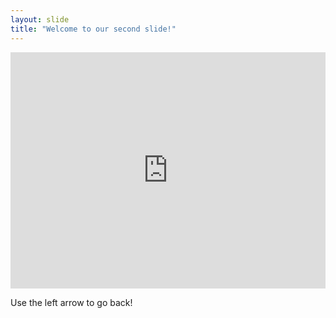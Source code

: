 ```yaml
---
layout: slide
title: "Welcome to our second slide!"
---
```

<div style= "width:100%;height:0;padding-bottom:75%;position:relative;">
<iframe src="https://giphy.com/embed/3ohzAu2U1tOafteBa0" width="100%" height="100%" style="position:absolute" frameBorder="0" class="giphy-embed" allowFullScreen></iframe></div>
<p><a href="https://giphy.com/gifs/spongebob-spongebob-squarepants-season-5-3ohzAu2U1tOafteBa0"></a></p>

Use the left arrow to go back!
